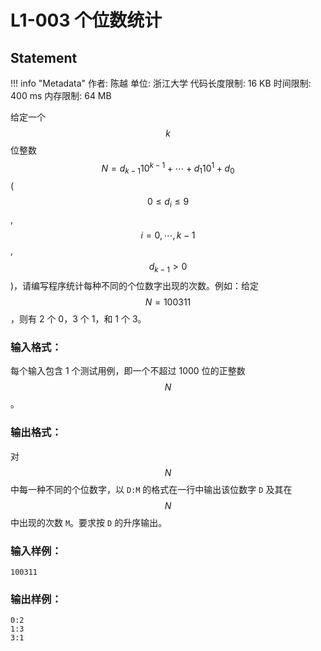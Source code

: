 
# L1-003 个位数统计

## Statement

!!! info "Metadata"
    作者: 陈越
    单位: 浙江大学
    代码长度限制: 16 KB
    时间限制: 400 ms
    内存限制: 64 MB

给定一个 $$k$$ 位整数 $$N = d_{k-1}10^{k-1} + \cdots + d_1 10^1 + d_0$$ ($$0\le d_i \le 9$$, $$i=0,\cdots ,k-1$$, $$d_{k-1}>0$$)，请编写程序统计每种不同的个位数字出现的次数。例如：给定 $$N = 100311$$，则有 2 个 0，3 个 1，和 1 个 3。

### 输入格式：

每个输入包含 1 个测试用例，即一个不超过 1000 位的正整数 $$N$$。

### 输出格式：

对 $$N$$ 中每一种不同的个位数字，以 `D:M` 的格式在一行中输出该位数字 `D` 及其在 $$N$$ 中出现的次数 `M`。要求按 `D` 的升序输出。

### 输入样例：
```plaintext
100311
```

### 输出样例：
```plaintext
0:2
1:3
3:1
```


